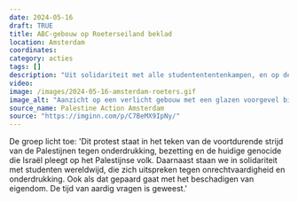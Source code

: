 ```yaml
---
date: 2024-05-16
draft: TRUE
title: ABC-gebouw op Roeterseiland beklad
location: Amsterdam
coordinates: 
category: acties
tags: []
description: "Uit solidariteit met alle studentententenkampen, en op de 76ste herdenkingsdag van de Nakba, bespuit Palestine Action Amsterdam het ABC-gebouw op het Roeterseiland van de Universiteit van Amsterdam met rode verf en de leus (in het Engels): 'Schaam je, UvA'."
video: 
image: /images/2024-05-16-amsterdam-roeters.gif
image_alt: "Aanzicht op een verlicht gebouw met een glazen voorgevel bij nacht. Twee donker gekleedde personen bespuiten de glazen voorgevel met rode verf."
source_name: Palestine Action Amsterdam
source: "https://imginn.com/p/C7BeMX9IpNy/"
---
```

De groep licht toe: 'Dit protest staat in het teken van de voortdurende strijd van de Palestijnen tegen onderdrukking, bezetting en de huidige genocide die Israël pleegt op het Palestijnse volk. Daarnaast staan we in solidariteit met studenten wereldwijd, die zich uitspreken tegen onrechtvaardigheid en onderdrukking. Ook als dat gepaard gaat met het beschadigen van eigendom. De tijd van aardig vragen is geweest.'